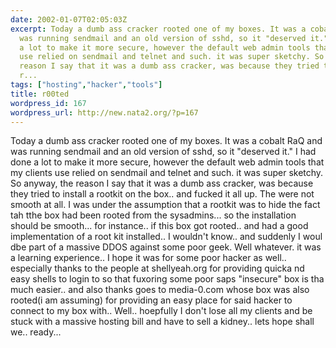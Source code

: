 ```yaml
---
date: 2002-01-07T02:05:03Z
excerpt: Today a dumb ass cracker rooted one of my boxes. It was a cobalt RaQ and
  was running sendmail and an old version of sshd, so it "deserved it." I had done
  a lot to make it more secure, however the default web admin tools that my clients
  use relied on sendmail and telnet and such. it was super sketchy. So anyway, the
  reason I say that it was a dumb ass cracker, was because they tried to install a
  r...
tags: ["hosting","hacker","tools"]
title: r00ted
wordpress_id: 167
wordpress_url: http://new.nata2.org/?p=167
---
```


Today a dumb ass cracker rooted one of my boxes. It was a cobalt RaQ and was running sendmail and an old version of sshd, so it "deserved it." I had done a lot to make it more secure, however the default web admin tools that my clients use relied on sendmail and telnet and such. it was super sketchy. So anyway, the reason I say that it was a dumb ass cracker, was because they tried to install a rootkit on the box.. and fucked it all up. The were not smooth at all. I was under the assumption that a rootkit was to hide the fact tah tthe box had been rooted from the sysadmins... so the installation should be smooth... for instance.. if this box got rooted.. and had a good implementation of a root kit installed.. I wouldn't know.. and suddenly I woul dbe part of a massive DDOS against some poor geek. Well whatever. it was a learning experience.. I hope it was for some poor hacker as well.. especially thanks to the people at shellyeah.org for providing quicka nd easy shells to login to so that fuxoring some poor saps "insecure" box is tha much easier.. and also thanks goes to media-0.com whose box was also rooted(i am assuming) for providing an easy place for said hacker to connect to my box with.. Well.. hoepfully I don't lose all my clients and be stuck with a massive hosting bill and have to sell a kidney..  lets hope shall we.. ready... 

